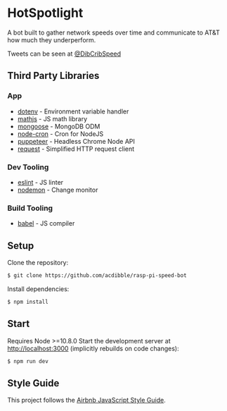 # HotSpotlight

A bot built to gather network speeds over time and communicate to AT&T how much they underperform.

Tweets can be seen at [@DibCribSpeed](https://twitter.com/DibCribSpeed)

## Third Party Libraries

### App

* [dotenv](https://github.com/motdotla/dotenv) - Environment variable handler
* [mathjs](http://mathjs.org/) - JS math library
* [mongoose](https://github.com/Automattic/mongoose) - MongoDB ODM
* [node-cron](https://github.com/kelektiv/node-cron) - Cron for NodeJS
* [puppeteer](https://github.com/GoogleChrome/puppeteer) - Headless Chrome Node API
* [request](https://github.com/request/request) - Simplified HTTP request client

### Dev Tooling

* [eslint](https://eslint.org/) - JS linter
* [nodemon](https://github.com/remy/nodemon) - Change monitor

### Build Tooling

* [babel](https://babeljs.io/) - JS compiler

## Setup

Clone the repository:

```sh
$ git clone https://github.com/acdibble/rasp-pi-speed-bot
```

Install dependencies:

```sh
$ npm install
```

## Start

Requires Node >=10.8.0
Start the development server at [http://localhost:3000](http://localhost:3000) (implicitly rebuilds on code changes):

```sh
$ npm run dev
```

## Style Guide

This project follows the [Airbnb JavaScript Style Guide](https://github.com/airbnb/javascript#airbnb-javascript-style-guide-).
